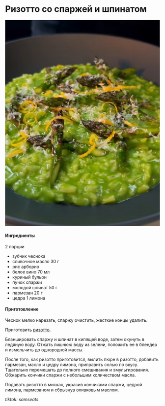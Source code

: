 ﻿---
image: ../../pics/risotto-asparagus.jpg
---
# Ризотто со спаржей и шпинатом

![Ризотто со спаржей и шпинатом](../../pics/risotto-asparagus.jpg)

#### Ингредиенты
2 порции

* зубчик чеснока
* сливочное масло 30 г
* рис арборио
* белое вино 70 мл
* куриный бульон
* пучок спаржи
* молодой шпинат 50 г
* пармезан 20 г
* цедра 1 лимона

#### Приготовление

Чеснок мелко нарезать, спаржу очистить, жесткие концы удалить.

Приготовить [ризотто](https://mars9n9.github.io/%D0%9F%D0%B0%D1%81%D1%82%D0%B0%20%D0%B8%20%D1%80%D0%B8%D0%B7%D0%BE%D1%82%D1%82%D0%BE/%D0%A0%D0%B8%D0%B7%D0%BE%D1%82%D1%82%D0%BE/ix.html).

Бланшировать спаржу и шпинат в кипящей воде, затем окунуть в ледяную воду. Отжать лишнюю воду из зелени, положить ее в блендер и измельчить до однородной массы. 

После того, как ризотто приготовится, вылить пюре в ризотто, добавить пармезан, масло и цедру лимона, приправить солью по вкусу. Тщательно перемешать до полного смешивания и эмульгирования.
Обжарить кончики спаржи с небольшим количеством масла.

Подавать ризотто в мисках, украсив кончиками спаржи, цедрой лимона, пармезаном и сбрызнув оливковым маслом.

*tiktok: samseats*
